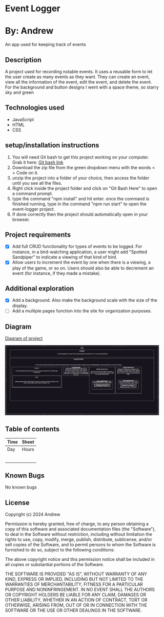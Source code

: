 Event Logger
=============
By: Andrew
=============
An app used for keeping track of events

Description
----------------
A project used for recording notable events. It uses a reusable form to let the user create as many events as they want. They can create an event, view all the information of the event, edit the event, and delete the event. For the background and button designs I went with a space theme, so starry sky and green 

Technologies used
--------------------
* JavaScript
* HTML
* CSS

setup/installation instructions
---------------------
1. You will need Git bash to get this project working on your computer. Grab it here: [Git bash link]
2. Download the zip file from the green dropdown menu with the words < > Code on it.
3. unzip the project into a folder of your choice, then access the folder until you see all the files.
4. Right click inside the project folder and click on "Git Bash Here" to open a command prompt.
5. type the command "npm install" and hit enter. once the command is finished running, type in the command "npm run start" to open the event-logger project.
6. If done correctly then the project should automatically open in your browser.

Project requirements
--------------------
- [x] Add full CRUD functionality for types of events to be logged. For instance, in a bird-watching application, a user might add "Spotted Sandpiper" to indicate a viewing of that kind of bird.
- [x] Allow users to increment the event by one when there is a viewing, a play of the game, or so on. Users should also be able to decrement an event (for instance, if they made a mistake).

Additional exploration
----------------------
- [x] Add a background. Also make the background scale with the size of the display.
- [ ] Add a multiple pages function into the site for organization purposes.

Diagram
----------------------
[Diagram of project]

![Image of Diagram](Capture.PNG)


Table of contents
----------------------
| Time | Sheet |
| ---- | ------|
| Day | Hours |
|     |       |
|     |       |
|     |       |
|     |       |
|     |       |
|     |       |

Known Bugs
--------------------
No known bugs

License
--------------------
Copyright (c) 2024 Andrew

Permission is hereby granted, free of charge, to any person obtaining a copy of this software and associated documentation files (the "Software"), to deal in the Software without restriction, including without limitation the rights to use, copy, modify, merge, publish, distribute, sublicense, and/or sell copies of the Software, and to permit persons to whom the Software is furnished to do so, subject to the following conditions:

The above copyright notice and this permission notice shall be included in all copies or substantial portions of the Software.

THE SOFTWARE IS PROVIDED "AS IS", WITHOUT WARRANTY OF ANY KIND, EXPRESS OR IMPLIED, INCLUDING BUT NOT LIMITED TO THE WARRANTIES OF MERCHANTABILITY, FITNESS FOR A PARTICULAR PURPOSE AND NONINFRINGEMENT. IN NO EVENT SHALL THE AUTHORS OR COPYRIGHT HOLDERS BE LIABLE FOR ANY CLAIM, DAMAGES OR OTHER LIABILITY, WHETHER IN AN ACTION OF CONTRACT, TORT OR OTHERWISE, ARISING FROM, OUT OF OR IN CONNECTION WITH THE SOFTWARE OR THE USE OR OTHER DEALINGS IN THE SOFTWARE.

[Diagram of project]: diagram.drawio
[Git bash link]: https://git-scm.com/downloads